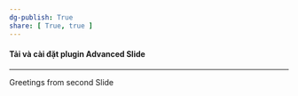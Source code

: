```yaml
---
dg-publish: True
share: [ True, true ]
---
```

#### Tải và cài đặt plugin Advanced Slide

---

Greetings from second Slide
